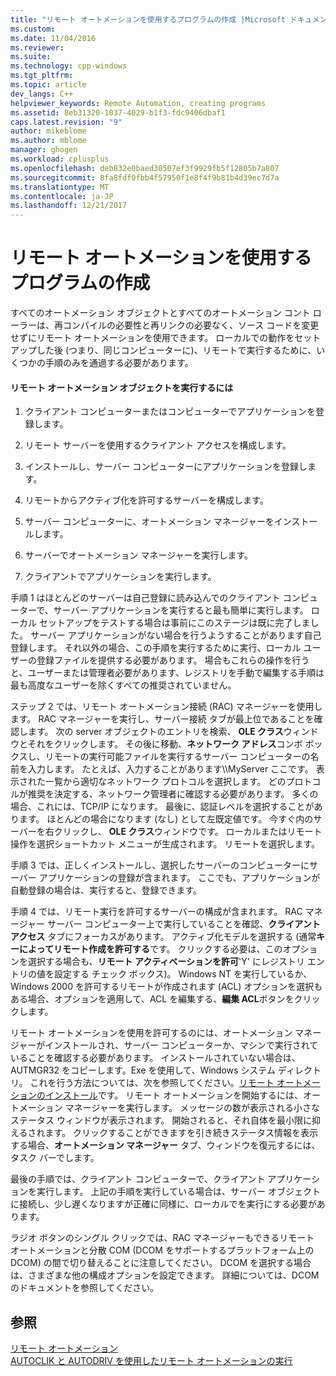 ```yaml
---
title: "リモート オートメーションを使用するプログラムの作成 |Microsoft ドキュメント"
ms.custom: 
ms.date: 11/04/2016
ms.reviewer: 
ms.suite: 
ms.technology: cpp-windows
ms.tgt_pltfrm: 
ms.topic: article
dev_langs: C++
helpviewer_keywords: Remote Automation, creating programs
ms.assetid: 8eb31320-1037-4029-b1f3-fdc9406dbaf1
caps.latest.revision: "9"
author: mikeblome
ms.author: mblome
manager: ghogen
ms.workload: cplusplus
ms.openlocfilehash: deb832e0baed30507ef3f9929fb5f12805b7a807
ms.sourcegitcommit: 8fa8fdf0fbb4f57950f1e8f4f9b81b4d39ec7d7a
ms.translationtype: MT
ms.contentlocale: ja-JP
ms.lasthandoff: 12/21/2017
---
```

# <a name="creating-programs-that-use-remote-automation"></a>リモート オートメーションを使用するプログラムの作成
すべてのオートメーション オブジェクトとすべてのオートメーション コント ローラーは、再コンパイルの必要性と再リンクの必要なく、ソース コードを変更せずにリモート オートメーションを使用できます。 ローカルでの動作をセットアップした後 (つまり、同じコンピューターに)、リモートで実行するために、いくつかの手順のみを通過する必要があります。  
  
#### <a name="to-execute-the-remote-automation-object"></a>リモート オートメーション オブジェクトを実行するには  
  
1.  クライアント コンピューターまたはコンピューターでアプリケーションを登録します。  
  
2.  リモート サーバーを使用するクライアント アクセスを構成します。  
  
3.  インストールし、サーバー コンピューターにアプリケーションを登録します。  
  
4.  リモートからアクティブ化を許可するサーバーを構成します。  
  
5.  サーバー コンピューターに、オートメーション マネージャーをインストールします。  
  
6.  サーバーでオートメーション マネージャーを実行します。  
  
7.  クライアントでアプリケーションを実行します。  
  
 手順 1 はほとんどのサーバーは自己登録に読み込んでのクライアント コンピューターで、サーバー アプリケーションを実行すると最も簡単に実行します。 ローカル セットアップをテストする場合は事前にこのステージは既に完了しました。 サーバー アプリケーションがない場合を行うようすることがあります自己登録します。 それ以外の場合、この手順を実行するために実行、ローカル ユーザーの登録ファイルを提供する必要があります。 場合もこれらの操作を行うと、ユーザーまたは管理者必要があります、レジストリを手動で編集する手順は最も高度なユーザーを除くすべての推奨されていません。  
  
 ステップ 2 では、リモート オートメーション接続 (RAC) マネージャーを使用します。 RAC マネージャーを実行し、サーバー接続 タブが最上位であることを確認します。 次の server オブジェクトのエントリを検索、 **OLE クラス**ウィンドウとそれをクリックします。 その後に移動、**ネットワーク アドレス**コンボ ボックスし、リモートの実行可能ファイルを実行するサーバー コンピューターの名前を入力します。 たとえば、入力することがあります\\\MyServer ここです。 表示された一覧から適切なネットワーク プロトコルを選択します。 どのプロトコルが推奨を決定する、ネットワーク管理者に確認する必要があります。 多くの場合、これには、TCP/IP になります。 最後に、認証レベルを選択することがあります。 ほとんどの場合になります (なし) として左既定値です。 今すぐ内のサーバーを右クリックし、 **OLE クラス**ウィンドウです。 ローカルまたはリモート操作を選択ショートカット メニューが生成されます。 リモートを選択します。  
  
 手順 3 では、正しくインストールし、選択したサーバーのコンピューターにサーバー アプリケーションの登録が含まれます。 ここでも、アプリケーションが自動登録の場合は、実行すると、登録できます。  
  
 手順 4 では、リモート実行を許可するサーバーの構成が含まれます。 RAC マネージャー サーバー コンピューター上で実行していることを確認、**クライアント アクセス** タブにフォーカスがあります。 アクティブ化モデルを選択する (通常**キーによってリモート作成を許可する**です。 クリックする必要は、このオプションを選択する場合も、**リモート アクティベーションを許可**'Y' にレジストリ エントリの値を設定する チェック ボックス)。 Windows NT を実行しているか、Windows 2000 を許可するリモートが作成されます (ACL) オプションを選択もある場合、オプションを適用して、ACL を編集する、**編集 ACL**ボタンをクリックします。  
  
 リモート オートメーションを使用を許可するのには、オートメーション マネージャーがインストールされ、サーバー コンピューターか、マシンで実行されていることを確認する必要があります。 インストールされていない場合は、AUTMGR32 をコピーします。Exe を使用して、Windows システム ディレクトリ。 これを行う方法については、次を参照してください。[リモート オートメーションのインストール](../mfc/remote-automation-installation.md)です。 リモート オートメーションを開始するには、オートメーション マネージャーを実行します。 メッセージの数が表示される小さなステータス ウィンドウが表示されます。 開始されると、それ自体を最小限に抑えるされます。 クリックすることができますを引き続きステータス情報を表示する場合、**オートメーション マネージャー**  タブ、ウィンドウを復元するには、タスク バーでします。  
  
 最後の手順では、クライアント コンピューターで、クライアント アプリケーションを実行します。 上記の手順を実行している場合は、サーバー オブジェクトに接続し、少し遅くなりますが正確に同様に、ローカルでを実行にする必要があります。  
  
 ラジオ ボタンのシングル クリックでは、RAC マネージャーもできるリモート オートメーションと分散 COM (DCOM をサポートするプラットフォーム上の DCOM) の間で切り替えることに注意してください。 DCOM を選択する場合は、さまざまな他の構成オプションを設定できます。 詳細については、DCOM のドキュメントを参照してください。  
  
## <a name="see-also"></a>参照  
 [リモート オートメーション](../mfc/remote-automation.md)   
 [AUTOCLIK と AUTODRIV を使用したリモート オートメーションの実行](../mfc/running-remote-automation-using-autoclik-and-autodriv.md)

